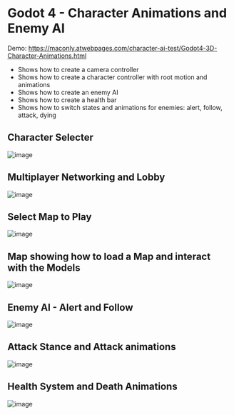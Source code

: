 # Godot 4 - Character Animations and Enemy AI 

Demo: https://maconly.atwebpages.com/character-ai-test/Godot4-3D-Character-Animations.html

- Shows how to create a camera controller
- Shows how to create a character controller with root motion and animations
- Shows how to create an enemy AI
- Shows how to create a health bar
- Shows how to switch states and animations for enemies: alert, follow, attack, dying

## Character Selecter
![image](https://github.com/user-attachments/assets/db5ba308-d296-42c9-8f2e-0dcc625bab6c)

## Multiplayer Networking and Lobby
![image](https://github.com/user-attachments/assets/1099099c-81d6-41b2-8a77-7c2987bc1c3d)

## Select Map to Play
![image](https://github.com/user-attachments/assets/9d8a07bd-5345-4a73-be75-1fd1efea1637)

## Map showing how to load a Map and interact with the Models
![image](https://github.com/user-attachments/assets/6a295199-7bb0-4e88-97de-03fae9542366)



## Enemy AI - Alert and Follow
![image](https://github.com/MacdonaldRobinson/godot4-3d-characters/assets/18366446/36be7883-1522-4569-b000-136f4c712baf)


## Attack Stance and Attack animations
![image](https://github.com/MacdonaldRobinson/godot4-3d-characters/assets/18366446/f43d91cb-fe67-4110-8f08-b1d15d010c8b)


## Health System and Death Animations
![image](https://github.com/MacdonaldRobinson/godot4-3d-characters/assets/18366446/0a76fe94-e0a4-4177-945c-3e241073fd55)





